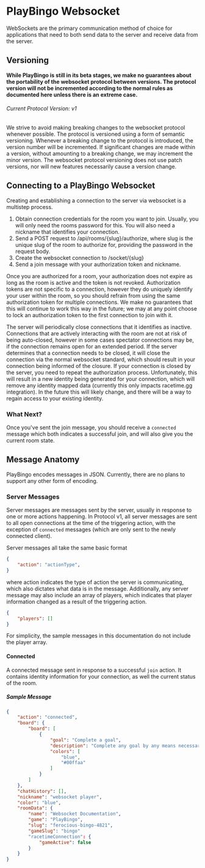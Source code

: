 # PlayBingo Websocket
WebSockets are the primary communication method of choice for applications that
need to both send data to the server and receive data from the server.

## Versioning
**While PlayBingo is still in its beta stages, we make no guarantees about the
portability of the websocket protocol between versions. The protocol version
will not be incremented according to the normal rules as documented here unless
there is an extreme case.**

###### Current Protocol Version: v1

We strive to avoid making breaking changes to the websocket protocol whenever
possible. The protocol is versioned using a form of semantic versioning.
Whenever a breaking change to the protocol is introduced, the version number
will be incremented. If significant changes are made within a version, without
amounting to a breaking change, we may increment the minor version. The
websocket protocol versioning does not use patch versions, nor will new features
necessarily cause a version change.

## Connecting to a PlayBingo Websocket
Creating and establishing a connection to the server via websocket is a multistep process.
1. Obtain connection credentials for the room you want to join. Usually, you
   will only need the rooms password for this. You will also need a nickname
   that identifies your connection.
2. Send a POST request to /api/rooms/{slug}/authorize, where slug is the unique
   slug of the room to authorize for, providing the password in the request
   body.
3. Create the websocket connection to /socket/{slug}
4. Send a join message with your authorization token and nickname.

Once you are authorized for a room, your authorization does not expire as long
as the room is active and the token is not revoked. Authorization tokens are not
specific to a connection, however they do uniquely identify your user within the
room, so you should refrain from using the same authorization token for multiple
connections. We make no guarantees that this will continue to work this way in
the future; we may at any point choose to lock an authorization token to the
first connection to join with it.

The server will periodically close connections that it identifies
as inactive. Connections that are actively interacting with the room are not at
risk of being auto-closed, however in some cases spectator connections may be,
if the connection remains open for an extended period. If the server determines
that a connection needs to be closed, it will close the connection via the
normal websocket standard, which should result in your connection being informed
of the closure. If your connection is closed by the server, you need to repeat
the authorization process. Unfortunately, this will result in a new identity
being generated for your connection, which will remove any identity mapped data
(currently this only impacts racetime.gg integration). In the future this will
likely change, and there will be a way to regain access to your existing
identity.

### What Next?
Once you've sent the join message, you should receive a `connected` message which
both indicates a successful join, and will also give you the current room state.

## Message Anatomy
PlayBingo encodes messages in JSON. Currently, there are no plans to support any
other form of encoding.

### Server Messages
Server messages are messages sent by the server, usually in response to one or
more actions happening. In Protocol v1, all server messages are sent to all open
connections at the time of the triggering action, with the exception of
`connected` messages (which are only sent to the newly connected client).

Server messages all take the same basic format
```json
{
    "action": "actionType",
}
```
where action indicates the type of action the server is communicating, which
also dictates what data is in the message. Additionally, any server message may
also include an array of players, which indicates that player information
changed as a result of the triggering action.
```json
{
    "players": []
}
```

For simplicity, the sample messages in this documentation do not include the
player array.

#### Connected
A connected message sent in response to a successful `join` action. It contains
identity information for your connection, as well the current status of the room.

##### Sample Message
```json
{
    "action": "connected",
    "board": {
        "board": [
            {
                "goal": "Complete a goal",
                "description": "Complete any goal by any means necessary",
                "colors": [
                    "blue",
                    "#00ffaa"
                ]
            }
        ]
    },
    "chatHistory": [],
    "nickname": "websocket player",
    "color": "blue",
    "roomData": {
        "name": "Websocket Documentation",
        "game": "PlayBingo",
        "slug": "ferocious-bingo-4821",
        "gameSlug": "bingo"
        "racetimeConnection": {
            "gameActive": false
        }
    }
}
```
